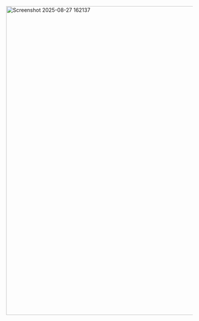 <img width="710" height="833" alt="Screenshot 2025-08-27 162137" src="https://github.com/user-attachments/assets/29ef5249-54ab-4d9f-985f-153d5a00a90b" />
